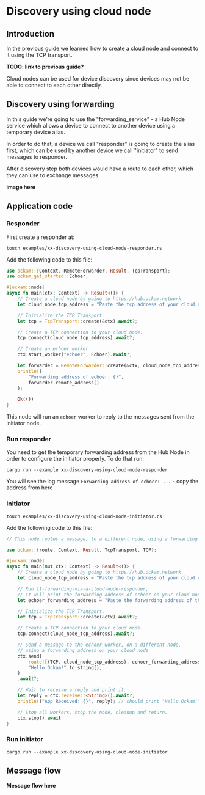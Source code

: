 # Discovery using cloud node

## Introduction

In the previous guide we learned how to create a cloud node and connect to it using the TCP transport.

**TODO: link to previous guide?**

Cloud nodes can be used for device discovery since devices may not be able to connect to each other directly.


## Discovery using forwarding

In this guide we're going to use the "forwarding_service" - a Hub Node service which allows a device to connect to another device using a temporary device alias.

In order to do that, a device we call "responder" is going to create the alias first, which can be used by another device we call "initiator" to send messages to responder.

After discovery step both devices would have a route to each other, which they can use to exchange messages.

**image here**


## Application code

### Responder

First create a responder at:

```
touch examples/xx-discovery-using-cloud-node-responder.rs
```

Add the following code to this file:

```rust
use ockam::{Context, RemoteForwarder, Result, TcpTransport};
use ockam_get_started::Echoer;

#[ockam::node]
async fn main(ctx: Context) -> Result<()> {
    // Create a cloud node by going to https://hub.ockam.network
    let cloud_node_tcp_address = "Paste the tcp address of your cloud node here.";

    // Initialize the TCP Transport.
    let tcp = TcpTransport::create(&ctx).await?;

    // Create a TCP connection to your cloud node.
    tcp.connect(cloud_node_tcp_address).await?;

    // Create an echoer worker
    ctx.start_worker("echoer", Echoer).await?;

    let forwarder = RemoteForwarder::create(&ctx, cloud_node_tcp_address, "echoer").await?;
    println!(
        "Forwarding address of echoer: {}",
        forwarder.remote_address()
    );

    Ok(())
}
```

This node will run an `echoer` worker to reply to the messages sent from the initiator node.

### Run responder

You need to get the temporary forwarding address from the Hub Node in order to configure the initiator properly.
To do that run:

```
cargo run --example xx-discovery-using-cloud-node-responder
```

You will see the log message `Forwarding address of echoer: ...` - copy the address from here

### Initiator

```
touch examples/xx-discovery-using-cloud-node-initiator.rs
```

Add the following code to this file:

```rust
// This node routes a message, to a different node, using a forwarding address on the cloud node.

use ockam::{route, Context, Result, TcpTransport, TCP};

#[ockam::node]
async fn main(mut ctx: Context) -> Result<()> {
    // Create a cloud node by going to https://hub.ockam.network
    let cloud_node_tcp_address = "Paste the tcp address of your cloud node here.";

    // Run 11-forwarding-via-a-cloud-node-responder,
    // it will print the forwarding address of echoer on your cloud node
    let echoer_forwarding_address = "Paste the forwarding address of the echoer here.";

    // Initialize the TCP Transport.
    let tcp = TcpTransport::create(&ctx).await?;

    // Create a TCP connection to your cloud node.
    tcp.connect(cloud_node_tcp_address).await?;

    // Send a message to the echoer worker, on a different node,
    // using a forwarding address on your cloud node
    ctx.send(
        route![(TCP, cloud_node_tcp_address), echoer_forwarding_address],
        "Hello Ockam!".to_string(),
    )
    .await?;

    // Wait to receive a reply and print it.
    let reply = ctx.receive::<String>().await?;
    println!("App Received: {}", reply); // should print "Hello Ockam!"

    // Stop all workers, stop the node, cleanup and return.
    ctx.stop().await
}

```

### Run initiator

```
cargo run --example xx-discovery-using-cloud-node-initiator
```


## Message flow

**Message flow here**

